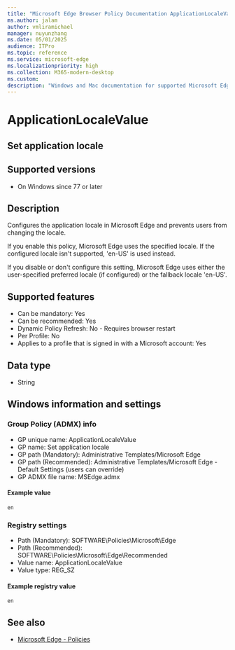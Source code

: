 ```yaml
---
title: "Microsoft Edge Browser Policy Documentation ApplicationLocaleValue"
ms.author: jalam
author: vmliramichael
manager: nuyunzhang
ms.date: 05/01/2025
audience: ITPro
ms.topic: reference
ms.service: microsoft-edge
ms.localizationpriority: high
ms.collection: M365-modern-desktop
ms.custom:
description: "Windows and Mac documentation for supported Microsoft Edge Browser policy: Set application locale"
---
```


<!--THIS FILE IS AUTOMATICALLY GENERATED. MANUAL CHANGES WILL BE OVERWRITTEN.-->
<!--Please contact the Microsoft Edge Manageability team with any questions.-->

# ApplicationLocaleValue

## Set application locale


## Supported versions

- On Windows since 77 or later

## Description

Configures the application locale in Microsoft Edge and prevents users from changing the locale.

If you enable this policy, Microsoft Edge uses the specified locale. If the configured locale isn't supported, 'en-US' is used instead.

If you disable or don't configure this setting, Microsoft Edge uses either the user-specified preferred locale (if configured) or the fallback locale 'en-US'.

## Supported features

- Can be mandatory: Yes
- Can be recommended: Yes
- Dynamic Policy Refresh: No - Requires browser restart
- Per Profile: No
- Applies to a profile that is signed in with a Microsoft account: Yes

## Data type

- String

## Windows information and settings

### Group Policy (ADMX) info

- GP unique name: ApplicationLocaleValue
- GP name: Set application locale
- GP path (Mandatory): Administrative Templates/Microsoft Edge
- GP path (Recommended): Administrative Templates/Microsoft Edge - Default Settings (users can override)
- GP ADMX file name: MSEdge.admx

#### Example value

```
en
```

### Registry settings

- Path (Mandatory): SOFTWARE\Policies\Microsoft\Edge
- Path (Recommended): SOFTWARE\Policies\Microsoft\Edge\Recommended
- Value name: ApplicationLocaleValue
- Value type: REG_SZ

#### Example registry value

```
en
```


## See also
- [Microsoft Edge - Policies](../microsoft-edge-policies.md)
